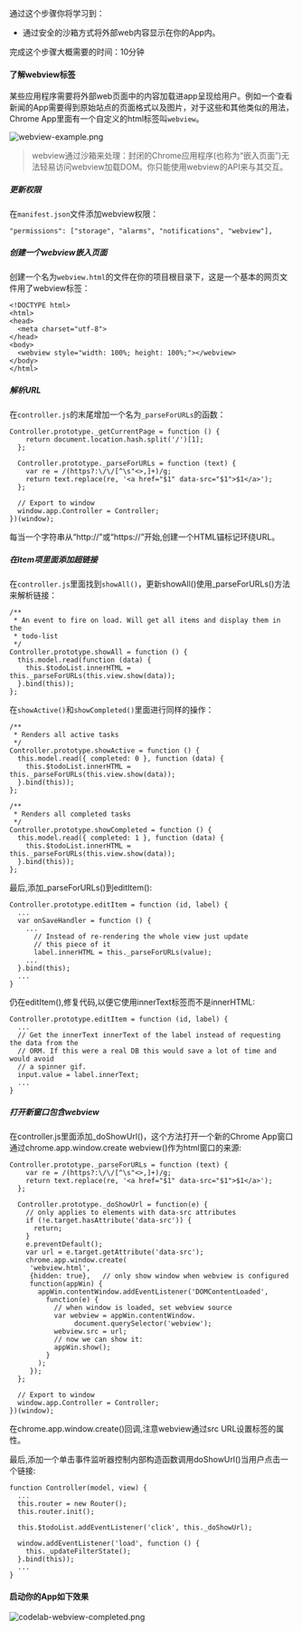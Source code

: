 通过这个步骤你将学习到：
- 通过安全的沙箱方式将外部web内容显示在你的App内。

完成这个步骤大概需要的时间：10分钟

#### 了解webview标签
某些应用程序需要将外部web页面中的内容加载进app呈现给用户。例如一个查看新闻的App需要得到原始站点的页面格式以及图片，对于这些和其他类似的用法，Chrome App里面有一个自定义的html标签叫`webview`。

![webview-example.png](./img/webview-example.png)

> webview通过沙箱来处理：封闭的Chrome应用程序(也称为“嵌入页面”)无法轻易访问webview加载DOM。你只能使用webview的API来与其交互。

##### 更新权限
在`manifest.json`文件添加webview权限：
```
"permissions": ["storage", "alarms", "notifications", "webview"],
```

##### 创建一个webview嵌入页面
创建一个名为`webview.html`的文件在你的项目根目录下，这是一个基本的网页文件用了webview标签：
```
<!DOCTYPE html>
<html>
<head>
  <meta charset="utf-8">
</head>
<body>
  <webview style="width: 100%; height: 100%;"></webview>
</body>
</html>
```

##### 解析URL
在`controller.js`的末尾增加一个名为`_parseForURLs`的函数：
```
Controller.prototype._getCurrentPage = function () {
    return document.location.hash.split('/')[1];
  };

  Controller.prototype._parseForURLs = function (text) {
    var re = /(https?:\/\/[^\s"<>,]+)/g;
    return text.replace(re, '<a href="$1" data-src="$1">$1</a>');
  };

  // Export to window
  window.app.Controller = Controller;
})(window);
```
每当一个字符串从“http://”或“https://”开始,创建一个HTML锚标记环绕URL。

##### 在item项里面添加超链接
在`controller.js`里面找到`showAll()`，更新showAll()使用_parseForURLs()方法来解析链接：
```
/**
 * An event to fire on load. Will get all items and display them in the
 * todo-list
 */
Controller.prototype.showAll = function () {
  this.model.read(function (data) {
    this.$todoList.innerHTML = this._parseForURLs(this.view.show(data));
  }.bind(this));
};
```
在`showActive()`和`showCompleted()`里面进行同样的操作：
```
/**
 * Renders all active tasks
 */
Controller.prototype.showActive = function () {
  this.model.read({ completed: 0 }, function (data) {
    this.$todoList.innerHTML = this._parseForURLs(this.view.show(data));
  }.bind(this));
};

/**
 * Renders all completed tasks
 */
Controller.prototype.showCompleted = function () {
  this.model.read({ completed: 1 }, function (data) {
    this.$todoList.innerHTML = this._parseForURLs(this.view.show(data));
  }.bind(this));
};
```
最后,添加_parseForURLs()到editItem():
```
Controller.prototype.editItem = function (id, label) {
  ...
  var onSaveHandler = function () {
    ...
      // Instead of re-rendering the whole view just update
      // this piece of it
      label.innerHTML = this._parseForURLs(value);
    ...
  }.bind(this);
  ...
}
```
仍在editItem(),修复代码,以便它使用innerText标签而不是innerHTML:
```
Controller.prototype.editItem = function (id, label) {
  ...
  // Get the innerText innerText of the label instead of requesting the data from the
  // ORM. If this were a real DB this would save a lot of time and would avoid
  // a spinner gif.
  input.value = label.innerText;
  ...
}
```

##### 打开新窗口包含webview
在controller.js里面添加_doShowUrl()，这个方法打开一个新的Chrome App窗口通过chrome.app.window.create webview()作为html窗口的来源:
```
Controller.prototype._parseForURLs = function (text) {
    var re = /(https?:\/\/[^\s"<>,]+)/g;
    return text.replace(re, '<a href="$1" data-src="$1">$1</a>');
  };

  Controller.prototype._doShowUrl = function(e) {
    // only applies to elements with data-src attributes
    if (!e.target.hasAttribute('data-src')) {
      return;
    }
    e.preventDefault();
    var url = e.target.getAttribute('data-src');
    chrome.app.window.create(
     'webview.html',
     {hidden: true},   // only show window when webview is configured
     function(appWin) {
       appWin.contentWindow.addEventListener('DOMContentLoaded',
         function(e) {
           // when window is loaded, set webview source
           var webview = appWin.contentWindow.
                document.querySelector('webview');
           webview.src = url;
           // now we can show it:
           appWin.show();
         }
       );
     });
  };

  // Export to window
  window.app.Controller = Controller;
})(window);
```

在chrome.app.window.create()回调,注意webview通过src URL设置标签的属性。

最后,添加一个单击事件监听器控制内部构造函数调用doShowUrl()当用户点击一个链接:
```
function Controller(model, view) {
  ...
  this.router = new Router();
  this.router.init();

  this.$todoList.addEventListener('click', this._doShowUrl);

  window.addEventListener('load', function () {
    this._updateFilterState();
  }.bind(this));
  ...
}
```
#### 启动你的App如下效果
![codelab-webview-completed.png](./img/codelab-webview-completed.png)
